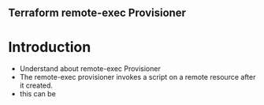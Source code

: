 ## Terraform remote-exec Provisioner
# Introduction
- Understand about remote-exec Provisioner
- The remote-exec provisioner invokes a script on a remote resource after it created.
- this can be 
